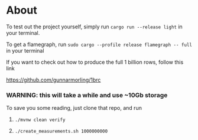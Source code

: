 # About

To test out the project yourself, simply run `cargo run --release light` in your terminal.

To get a flamegraph, run `sudo cargo --profile release flamegraph -- full` in your terminal

If you want to check out how to produce the full 1 billion rows, follow this link

https://github.com/gunnarmorling/1brc

### WARNING: this will take a while and use ~10Gb storage

To save you some reading, just clone that repo, and run

1.  ```
    ./mvnw clean verify
    ```

2.  ```
    ./create_measurements.sh 1000000000
    ```
